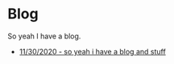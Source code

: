 # Blog

So yeah I have a blog.<br/>

- [11/30/2020 - so yeah i have a blog and stuff](blog/11.30.2020.md)
